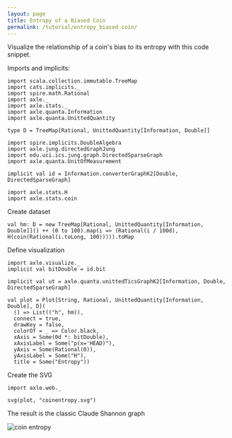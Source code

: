 ```yaml
---
layout: page
title: Entropy of a Biased Coin
permalink: /tutorial/entropy_biased_coin/
---
```


Visualize the relationship of a coin's bias to its entropy with this code snippet.

Imports and implicits:

```tut:book:silent
import scala.collection.immutable.TreeMap
import cats.implicits._
import spire.math.Rational
import axle._
import axle.stats._
import axle.quanta.Information
import axle.quanta.UnittedQuantity

type D = TreeMap[Rational, UnittedQuantity[Information, Double]]

import spire.implicits.DoubleAlgebra
import axle.jung.directedGraphJung
import edu.uci.ics.jung.graph.DirectedSparseGraph
import axle.quanta.UnitOfMeasurement

implicit val id = Information.converterGraphK2[Double, DirectedSparseGraph]

import axle.stats.H
import axle.stats.coin
```

Create dataset

```tut:book
val hm: D = new TreeMap[Rational, UnittedQuantity[Information, Double]]() ++ (0 to 100).map(i => (Rational(i / 100d), H(coin(Rational(i.toLong, 100))))).toMap
```

Define visualization

```tut:book
import axle.visualize._
implicit val bitDouble = id.bit

implicit val ut = axle.quanta.unittedTicsGraphK2[Information, Double, DirectedSparseGraph]

val plot = Plot[String, Rational, UnittedQuantity[Information, Double], D](
  () => List(("h", hm)),
  connect = true,
  drawKey = false,
  colorOf = _ => Color.black,
  xAxis = Some(0d *: bitDouble),
  xAxisLabel = Some("p(x='HEAD)"),
  yAxis = Some(Rational(0)),
  yAxisLabel = Some("H"),
  title = Some("Entropy"))
```

Create the SVG

```tut:book
import axle.web._

svg(plot, "coinentropy.svg")
```

The result is the classic Claude Shannon graph

![coin entropy](/tutorial/images/coinentropy.svg)
